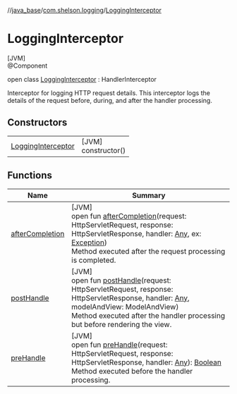 //[java_base](../../../index.md)/[com.shelson.logging](../index.md)/[LoggingInterceptor](index.md)

# LoggingInterceptor

[JVM]\
@Component

open class [LoggingInterceptor](index.md) : HandlerInterceptor

Interceptor for logging HTTP request details. This interceptor logs the details of the request before, during, and after the handler processing.

## Constructors

| | |
|---|---|
| [LoggingInterceptor](-logging-interceptor.md) | [JVM]<br>constructor() |

## Functions

| Name | Summary |
|---|---|
| [afterCompletion](after-completion.md) | [JVM]<br>open fun [afterCompletion](after-completion.md)(request: HttpServletRequest, response: HttpServletResponse, handler: [Any](https://kotlinlang.org/api/latest/jvm/stdlib/kotlin/-any/index.html), ex: [Exception](https://docs.oracle.com/javase/8/docs/api/java/lang/Exception.html))<br>Method executed after the request processing is completed. |
| [postHandle](post-handle.md) | [JVM]<br>open fun [postHandle](post-handle.md)(request: HttpServletRequest, response: HttpServletResponse, handler: [Any](https://kotlinlang.org/api/latest/jvm/stdlib/kotlin/-any/index.html), modelAndView: ModelAndView)<br>Method executed after the handler processing but before rendering the view. |
| [preHandle](pre-handle.md) | [JVM]<br>open fun [preHandle](pre-handle.md)(request: HttpServletRequest, response: HttpServletResponse, handler: [Any](https://kotlinlang.org/api/latest/jvm/stdlib/kotlin/-any/index.html)): [Boolean](https://kotlinlang.org/api/latest/jvm/stdlib/kotlin/-boolean/index.html)<br>Method executed before the handler processing. |
